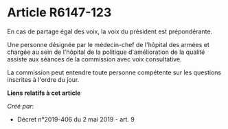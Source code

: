 # Article R6147-123

En cas de partage égal des voix, la voix du président est prépondérante.

Une personne désignée par le médecin-chef de l'hôpital des armées et chargée au sein de l'hôpital de la politique
d'amélioration de la qualité assiste aux séances de la commission avec voix consultative.

La commission peut entendre toute personne compétente sur les questions inscrites à l'ordre du jour.

**Liens relatifs à cet article**

_Créé par_:

  - Décret n°2019-406 du 2 mai 2019 - art. 9
